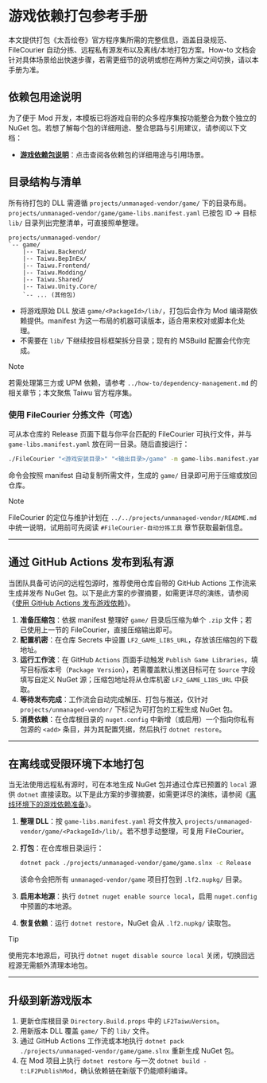 # 游戏依赖打包参考手册

本文提供打包《太吾绘卷》官方程序集所需的完整信息，涵盖目录规范、FileCourier 自动分拣、远程私有源发布以及离线/本地打包方案。How-to 文档会针对具体场景给出快速步骤，若需更细节的说明或想在两种方案之间切换，请以本手册为准。

## 依赖包用途说明

为了便于 Mod 开发，本模板已将游戏自带的众多程序集按功能整合为数个独立的 NuGet 包。若想了解每个包的详细用途、整合思路与引用建议，请参阅以下文档：

- **[游戏依赖包说明](./game-dependencies.md)**：点击查阅各依赖包的详细用途与引用场景。

## 目录结构与清单

所有待打包的 DLL 需遵循 `projects/unmanaged-vendor/game/` 下的目录布局。`projects/unmanaged-vendor/game/game-libs.manifest.yaml` 已按包 ID → 目标 `lib/` 目录列出完整清单，可直接照单整理。

```text
projects/unmanaged-vendor/
`-- game/
    |-- Taiwu.Backend/
    |-- Taiwu.BepInEx/
    |-- Taiwu.Frontend/
    |-- Taiwu.Modding/
    |-- Taiwu.Shared/
    |-- Taiwu.Unity.Core/
    `-- ... (其他包)
```

- 将游戏原始 DLL 放进 `game/<PackageId>/lib/`，打包后会作为 Mod 编译期依赖提供。manifest 为这一布局的机器可读版本，适合用来校对或脚本化处理。
- 不需要在 `lib/` 下继续按目标框架拆分目录；现有的 MSBuild 配置会代你完成。

> [!NOTE]
> 若需处理第三方或 UPM 依赖，请参考 `../how-to/dependency-management.md` 的相关章节；本文聚焦 Taiwu 官方程序集。

### 使用 FileCourier 分拣文件（可选）

可从本仓库的 Release 页面下载与你平台匹配的 FileCourier 可执行文件，并与 `game-libs.manifest.yaml` 放在同一目录。随后直接运行：

```bash
./FileCourier "<游戏安装目录>" "<输出目录>/game" -m game-libs.manifest.yaml
```

命令会按照 manifest 自动复制所需文件，生成的 `game/` 目录即可用于压缩或放回仓库。

> [!NOTE]
> FileCourier 的定位与维护计划在 `../../projects/unmanaged-vendor/README.md` 中统一说明，试用前可先阅读 `#FileCourier-自动分拣工具` 章节获取最新信息。

---

## 通过 GitHub Actions 发布到私有源

当团队具备可访问的远程包源时，推荐使用仓库自带的 GitHub Actions 工作流来生成并发布 NuGet 包。以下是此方案的步骤摘要，如需更详尽的演练，请参阅《[使用 GitHub Actions 发布游戏依赖](../how-to/game-libs-remote-publish.md)》。

1. **准备压缩包**：依据 manifest 整理好 `game/` 目录后压缩为单个 `.zip` 文件；若已使用上一节的 FileCourier，直接压缩输出即可。
2. **配置机密**：在仓库 Secrets 中设置 `LF2_GAME_LIBS_URL`，存放该压缩包的下载地址。
3. **运行工作流**：在 GitHub `Actions` 页面手动触发 `Publish Game Libraries`，填写目标版本号（`Package Version`），若需覆盖默认推送目标可在 `Source` 字段填写自定义 NuGet 源；压缩包地址将从仓库机密 `LF2_GAME_LIBS_URL` 中获取。
4. **等待发布完成**：工作流会自动完成解压、打包与推送，仅针对 `projects/unmanaged-vendor/` 下标记为可打包的工程生成 NuGet 包。
5. **消费依赖**：在仓库根目录的 `nuget.config` 中新增（或启用）一个指向你私有包源的 `<add>` 条目，并为其配置凭据，然后执行 `dotnet restore`。

---

## 在离线或受限环境下本地打包

当无法使用远程私有源时，可在本地生成 NuGet 包并通过仓库已预置的 `local` 源供 `dotnet` 直接读取。以下是此方案的步骤摘要，如需更详尽的演练，请参阅《[离线环境下的游戏依赖准备](../how-to/game-libs-offline-setup.md)》。

1. **整理 DLL**：按 `game-libs.manifest.yaml` 将文件放入 `projects/unmanaged-vendor/game/<PackageId>/lib/`。若不想手动整理，可复用 FileCourier。
2. **打包**：在仓库根目录运行：

   ```bash
   dotnet pack ./projects/unmanaged-vendor/game/game.slnx -c Release
   ```

   该命令会把所有 `unmanaged-vendor/game` 项目打包到 `.lf2.nupkg/` 目录。

3. **启用本地源**：执行 `dotnet nuget enable source local`，启用 `nuget.config` 中预置的本地源。
4. **恢复依赖**：运行 `dotnet restore`，NuGet 会从 `.lf2.nupkg/` 读取包。

> [!TIP]
> 使用完本地源后，可执行 `dotnet nuget disable source local` 关闭，切换回远程源无需额外清理本地包。

---

## 升级到新游戏版本

1. 更新仓库根目录 `Directory.Build.props` 中的 `LF2TaiwuVersion`。
2. 用新版本 DLL 覆盖 `game/` 下的 `lib/` 文件。
3. 通过 GitHub Actions 工作流或本地执行 `dotnet pack ./projects/unmanaged-vendor/game/game.slnx` 重新生成 NuGet 包。
4. 在 Mod 项目上执行 `dotnet restore` 与一次 `dotnet build -t:LF2PublishMod`，确认依赖链在新版下仍能顺利编译。
